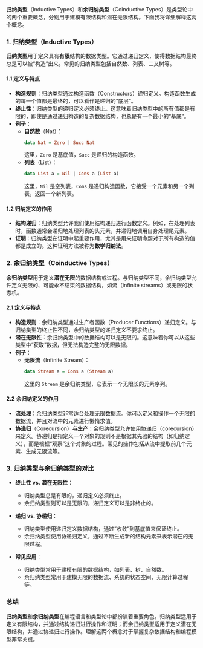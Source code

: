 



**归纳类型**（Inductive Types）和**余归纳类型**（Coinductive Types）是类型论中的两个重要概念，分别用于建模有限结构和潜在无限结构。下面我将详细解释这两个概念。

### 1. 归纳类型（Inductive Types）

**归纳类型**用于定义具有**有限**结构的数据类型。它通过递归定义，使得数据结构最终总是可以被“构造”出来。常见的归纳类型包括自然数、列表、二叉树等。

#### 1.1 定义与特点
- **构造规则**：归纳类型通过构造函数（Constructors）递归定义。构造函数生成的每一个值都是最终的，可以看作是递归的“底层”。
- **终止性**：归纳类型的递归定义必须终止。这意味着归纳类型中的所有值都是有限的，即使是通过递归构造的复杂数据结构，也总是有一个最小的“基底”。
- **例子**：
  - **自然数**（Nat）：
    ```haskell
    data Nat = Zero | Succ Nat
    ```
    这里，`Zero` 是基底值，`Succ` 是递归的构造函数。
  - **列表**（List）：
    ```haskell
    data List a = Nil | Cons a (List a)
    ```
    这里，`Nil` 是空列表，`Cons` 是递归构造函数，它接受一个元素和另一个列表，返回一个新列表。

#### 1.2 归纳定义的作用
- **结构递归**：归纳类型允许我们使用结构递归进行函数定义。例如，在处理列表时，函数通常会递归地处理列表的头元素，并递归地调用自身处理尾元素。
- **证明**：归纳类型在证明中起重要作用，尤其是用来证明命题对于所有构造的值都是成立的。这种证明方法被称为**数学归纳法**。

### 2. 余归纳类型（Coinductive Types）

**余归纳类型**用于定义**潜在无限**的数据结构或过程。与归纳类型不同，余归纳类型允许定义无限的、可能永不结束的数据结构，如流（infinite streams）或无限的状态机。

#### 2.1 定义与特点
- **构造规则**：余归纳类型通过生产者函数（Producer Functions）递归定义。与归纳类型的终止性不同，余归纳类型的递归定义不要求终止。
- **潜在无限性**：余归纳类型中的数据结构可以是无限的。这意味着你可以从这些类型中“获取”数据，但无法构造完整的无限数据。
- **例子**：
  - **无限流**（Infinite Stream）：
    ```haskell
    data Stream a = Cons a (Stream a)
    ```
    这里的 `Stream` 是余归纳类型，它表示一个无限长的元素序列。

#### 2.2 余归纳定义的作用
- **流处理**：余归纳类型非常适合处理无限数据流。你可以定义和操作一个无限的数据流，并且对流中的元素进行懒惰求值。
- **协递归**（Corecursion）**与生产**：余归纳类型允许使用协递归（corecursion）来定义。协递归是指定义一个对象的规则不是根据其先验的结构（如归纳定义），而是根据“观察”这个对象的过程。常见的操作包括从流中提取前几个元素、生成无限流等。

### 3. 归纳类型与余归纳类型的对比

- **终止性 vs. 潜在无限性**：
  - 归纳类型总是有限的，递归定义必须终止。
  - 余归纳类型则可以是无限的，递归定义可以是非终止的。
  
- **递归 vs. 协递归**：
  - 归纳类型使用递归定义数据结构，通过“收敛”到基底值来保证终止。
  - 余归纳类型使用协递归定义，通过不断生成新的结构元素来表示潜在的无限过程。

- **常见应用**：
  - 归纳类型常用于建模有限的数据结构，如列表、树、自然数。
  - 余归纳类型常用于建模无限的数据流、系统的状态空间、无限计算过程等。

### 总结

**归纳类型**和**余归纳类型**在编程语言和类型论中都扮演着重要角色。归纳类型适用于定义有限结构，并通过结构递归进行操作和证明；而余归纳类型适用于定义潜在无限结构，并通过协递归进行操作。理解这两个概念对于掌握复杂数据结构和编程模型非常关键。